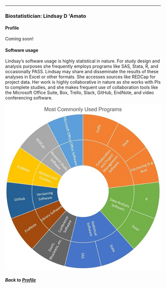 ---
### Biostatistician: Lindsay D 'Amato
#### Profile

Coming soon!
<br>

#### Software usage

Lindsay’s software usage is highly statistical in nature. For study design and analysis purposes she frequently employs programs like SAS, Stata, R, and occasionally PASS. Lindsay may share and disseminate the results of these analyses in Excel or other formats. She accesses sources like REDCap for project data. Her work is highly collaborative in nature as she works with PIs to complete studies, and she makes frequent use of collaboration tools like the Microsoft Office Suite, Box, Trello, Slack, GitHub, EndNote, and video conferencing software.

![](../../images/Biostatistician_SC.jpg)

##### Back to [Profile](index.md)
